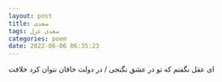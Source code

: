 ```yaml
---
layout: post
title: سعدی
tags: سعدی غزل
categories: poem
date: 2022-06-06 06:35:23
---
```


ای عقل نگفتم که تو در عشق نگنجی / در دولت خاقان نتوان کرد خلافت
